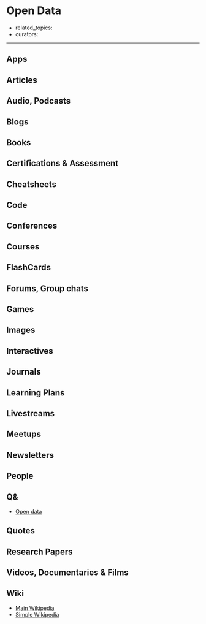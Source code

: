 # Open Data

- related_topics:
- curators:

------

## Apps

## Articles

## Audio, Podcasts

## Blogs

## Books

## Certifications & Assessment

## Cheatsheets

## Code

## Conferences

## Courses

## FlashCards

## Forums, Group chats

## Games

## Images

## Interactives

## Journals

## Learning Plans

## Livestreams

## Meetups

## Newsletters

## People

## Q&

- [Open data](https://opendata.stackexchange.com)

## Quotes

## Research Papers

## Videos, Documentaries & Films

## Wiki

- [Main Wikipedia](https://en.wikipedia.org/wiki/Open_data)
- [Simple Wikipedia]()
